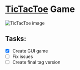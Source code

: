 # [TicTacToe](https://en.wikipedia.org/wiki/Tic-tac-toe) Game
![TicTacToe image](https://upload.wikimedia.org/wikipedia/commons/thumb/3/32/Tic_tac_toe.svg/200px-Tic_tac_toe.svg.png)
## Tasks:
- [x] Create GUI game
- [ ] Fix issues
- [ ] Create final tag version
